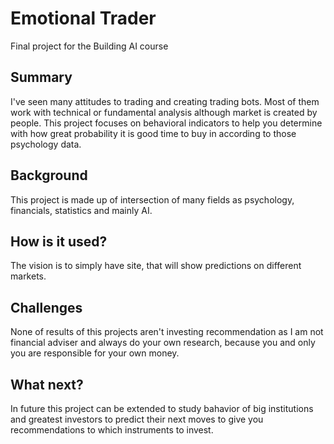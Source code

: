 # Emotional Trader

Final project for the Building AI course

## Summary

I've seen many attitudes to trading and creating trading bots. Most of them work with technical or fundamental analysis although market is created by people. This project focuses on behavioral indicators to help you determine with how great probability it is good time to buy in according to those psychology data.

## Background

This project is made up of intersection of many fields as psychology, financials, statistics and mainly AI.


## How is it used?

The vision is to simply have site, that will show predictions on different markets.

## Challenges

None of results of this projects aren't investing recommendation as I am not financial adviser and always do your own research, because you and only you are responsible for your own money.

## What next?

In future this project can be extended to study bahavior of big institutions and greatest investors to predict their next moves to give you recommendations to which instruments to invest.
